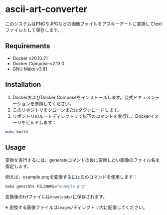 # ascii-art-converter

このシステムはPNGやJPGなどの画像ファイルをアスキーアートに変換してtextファイルとして保存します。

## Requirements

* Docker v20.10.21
* Docker Compose v2.13.0
* GNU Make v3.81

## Installation

1. DockerおよびDocker Composeをインストールします。公式ドキュメンテーションを参照してください。
2. このリポジトリをクローンまたはダウンロードします。
3. リポジトリのルートディレクトリで以下のコマンドを実行し、Dockerイメージをビルドします：
```bash
make build
```

## Usage

変換を実行するには、generateコマンドの後に変換したい画像のファイル名を指定します。

例えば、example.pngを変換するには次のコマンドを使用します：
```bash
make generate FILENAME="example.png"
```

変換後のtxtファイルは`downloads/`に保存されます。

※ 変換する画像ファイルは`images/`ディレクトリ内に配置してください。

